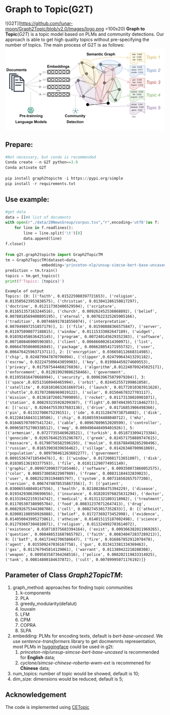 # Graph to Topic(G2T)
![G2T](https://github.com/lunar-moon/Graph2Topic/blob/v2.0/Images/logo.png =100x20)
**Graph to Topic**(*G2T*) is a topic model based on PLMs and community detections. Our approach is able to get high quality topics without pre-specifying the number of topics. The main process of G2T is as follows:
![main process](https://github.com/lunar-moon/Graph2Topic/blob/v2.0/Images/模型图1-v2.png)
## Prepare:
```python
#Not necessary, but conda is recommended
Conda create --n G2T python==3.9 
Conda activate G2T  

pip install graph2topictm -i https://pypi.org/simple
pip install -r requirements.txt 
```
## Use example:
```python
#get data
data = []#A list of documents
with open(r"./data/20NewsGroup/corpus.tsv","r",encoding='utf8')as f:
    for line in f.readlines():
        line = line.split('\t')[0]
        data.append(line)
f.close()

from g2t.graph2topictm import Graph2TopicTM
tm = Graph2TopicTM(dataset=data, 
                embedding='princeton-nlp/unsup-simcse-bert-base-uncased')
prediction = tm.train()
topics = tm.get_topics()
print(f'Topics: {topics}')

```
```
Example of output
Topics: {0: [('faith', 0.015225980397721653), ('religion', 0.013505623953838575), ('christian', 0.013041286150817297), ('doctrine', 0.012117303406529594), ('scripture', 0.011651357163244516), ('church', 0.009262452536868892), ('belief', 0.0078018569400895195), ('eternal', 0.007622325265905166), ('tradition', 0.007466917818556074), ('interpretation', 0.007049897251857179)], 1: [('file', 0.01598088366575847), ('server', 0.011975090077188815), ('window', 0.01115333082647189), ('widget', 0.010392458636425145), ('program', 0.007240145629352383), ('software', 0.007180846900590385), ('client', 0.006666002614300971), ('list', 0.006647050600026045), ('package', 0.006628054171955732), ('user', 0.006476425963713711)], 2: [('encryption', 0.036650112668314985), ('chip', 0.024879947870796094), ('clipper',0.024799643413291182), ('escrow', 0.022247509643059903), ('key', 0.019984459274609553), ('privacy', 0.017597544460276036), ('algorithm',0.012240709245025171), ('enforcement', 0.012019929086258466), ('government', 0.011955816470668994), ('security', 0.009639675079979204)], 3: [('space',0.02513160940465994), ('orbit', 0.024452557199861058), ('satellite', 0.018101063261669714), ('launch', 0.01772010383911628), ('shuttle',0.017072086969019122), ('solar', 0.01504678327703117), ('mission', 0.013618726017999095), ('rocket', 0.01173130020901071), ('station', 0.008293235928299387), ('flight',0.007494395721846273)], 4: [('scsi', 0.020447553937683136), ('drive', 0.01716853906498366), ('pin', 0.01332700675239151), ('ide', 0.013128479738754882), ('disk', 0.012284168431130586), ('chip', 0.010855934408040712), ('mhz', 0.010465707097541724), ('cable', 0.00967809652020599), ('controller', 0.009658752700338512), ('meg', 0.009490448499401926)], 5: [('armenian', 0.07277355469628521), ('turkish', 0.0518733094173384), ('genocide', 0.026576462535296767), ('greek', 0.024571758889747615), ('massacre', 0.01790756582596193), ('muslim', 0.016788498285298496), ('russian', 0.01653903839656462), ('village', 0.01426348700961069), ('population', 0.009790461263602277), ('government', 0.009153674718549476)], 6: [('window', 0.01720081713651007), ('disk', 0.010305136193377593), ('file', 0.010111290774951149), ('graphic',0.009972090377165446), ('software', 0.009350073860052575), ('color', 0.008573085022907989), ('frame', 0.00831184432839023), ('user', 0.008252393194885797), ('system', 0.007316502657577208), ('version', 0.0067474078535867356)], 7: [('patient', 0.030065548040147556), ('health', 0.02108286475394229), ('disease', 0.019342930639699656), ('insurance', 0.018201976825631294), ('doctor', 0.013319422159154742), ('medical', 0.01311321803118982), ('treatment', 0.011705307380905704), ('food',0.008312370712647413), ('drug', 0.008292675344308708), ('cell', 0.00827453017352833)], 8: [('atheist', 0.020001108950926088), ('belief', 0.01727369273452998), ('evidence', 0.014050043995273861), ('atheism', 0.014015115187002498), ('science', 0.012793607304810871), ('religion', 0.011324992703614072), ('existence', 0.010710375683394164), ('exist', 0.009366382011969265), ('question', 0.008486531687865792), ('faith', 0.008340472837289213)], 9: [('batf', 0.04172442706586647), ('fire', 0.016867852912078478), ('agent', 0.015509247036167758), ('gun', 0.013413381334369463), ('gas', 0.011767945814129061), ('warrant', 0.011380422210280308), ('weapon', 0.009583587364268516), ('police', 0.008202119833314925), ('tank', 0.00814800184637872), ('cult', 0.00789995071176192)]}
```
## Parameter of Class *Graph2TopicTM*:
1. graph_method: approaches for finding topic communities
    1. k-components
    2. PLA
    3. greedy_modularity(defalut)
    4. louvain
    5. LFM
    6. CPM
    7. COPRA
    8. SLPA
2. embedding: PLMs for encoding texts, default is *bert-base-uncased*. We use *sentence-transformers* library to get docmemnts representation, most PLMs in [huggingface](https://huggingface.co/models) could be used in g2t:
    1. *princeton-nlp/unsup-simcse-bert-base-uncased* is recommended for **English** data;
    2. *cyclone/simcse-chinese-roberta-wwm-ext* is recommened for **Chinese** data;
3. num_topics: number of topic would be showed, default is 10;
4. dim_size: dimensions would be reduced, default is 5;
## Acknowledgement
The code is implemented using [CETopic](https://github.com/hyintell/topicx)
